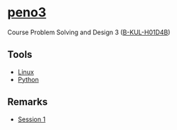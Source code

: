 # [peno3](https://computergraphicsresearchgroup.github.io/peno3/2017-2018/)
Course Problem Solving and Design 3 ([B-KUL-H01D4B](https://onderwijsaanbod.kuleuven.be/syllabi/n/H01D4BN.htm#activetab=doelstellingen_idm698160))

## Tools
* [Linux](tools/Linux.md)
* [Python](tools/Python.md)

## Remarks
* [Session 1](2017-2018/assignment1/Remarks.md)
